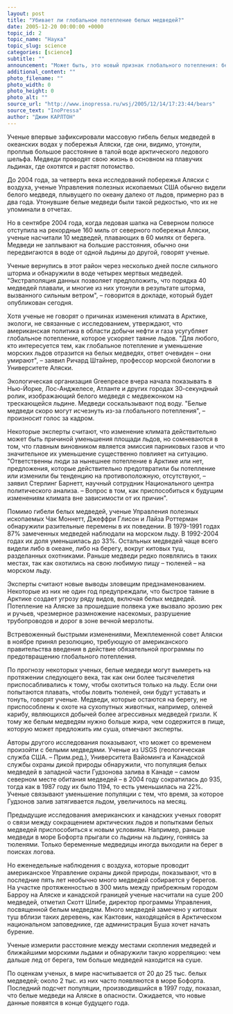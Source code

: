 ```yaml
---
layout: post
title: "Убивает ли глобальное потепление белых медведей?"
date: 2005-12-20 00:00:00 +0000
topic_id: 2
topic_name: "Наука"
topic_slug: science
categories: [science]
subtitle: ""
announcement: "Может быть, это новый признак глобального потепления: белые медведи тонут."
additional_content: ""
photo_filename: ""
photo_width: 0
photo_height: 0
photo_alt: ""
source_url: "http://www.inopressa.ru/wsj/2005/12/14/17:23:44/bears"
source_text: "InoPressa"
author: "Джим КАРЛТОН"
---
```

Ученые впервые зафиксировали массовую гибель белых медведей в океанских водах у побережья Аляски, где они, видимо, утонули, проплыв большое расстояние в талой воде арктического ледового шельфа. Медведи проводят свою жизнь в основном на плавучих льдинах, где охотятся и растят потомство.

До 2004 года, за четверть века исследований побережья Аляски с воздуха, ученые Управления полезных ископаемых США обычно видели белого медведя, плывущего по океану далеко от льдов, примерно раз в два года. Утонувшие белые медведи были такой редкостью, что их не упоминали в отчетах.

Но в сентябре 2004 года, когда ледовая шапка на Северном полюсе отступила на рекордные 160 миль от северного побережья Аляски, ученые насчитали 10 медведей, плавающих в 60 милях от берега. Медведи не заплывают на большие расстояния, обычно они передвигаются в воде от одной льдины до другой, говорят ученые.

Ученые вернулись в этот район через несколько дней после сильного шторма и обнаружили в воде четырех мертвых медведей. "Экстраполяция данных позволяет предположить, что порядка 40 медведей плавали, и многие из них утонули в результате шторма, вызванного сильным ветром", – говорится в докладе, который будет опубликован сегодня.

Хотя ученые не говорят о причинах изменения климата в Арктике, экологи, не связанные с исследованием, утверждают, что американская политика в области добычи нефти и газа усугубляет глобальное потепление, которое ускоряет таяние льдов. "Для любого, кто интересуется тем, как глобальное потепление и уменьшение морских льдов отразится на белых медведях, ответ очевиден – они умирают", – заявил Ричард Штайнер, профессор морской биологии в Университете Аляски.

Экологическая организация Greenpeace вчера начала показывать в Нью-Йорке, Лос-Анджелесе, Атланте и других городах 30-секундный ролик, изображающий белого медведя с медвежонком на трескающейся льдине. Медведи соскальзывают под воду. "Белые медведи скоро могут исчезнуть из-за глобального потепления", – произносит голос за кадром.

Некоторые эксперты считают, что изменение климата действительно может быть причиной уменьшения площади льдов, но сомневаются в том, что главным виновником является эмиссия парниковых газов и что значительное их уменьшение существенно повлияет на ситуацию. "Ответственны люди за нынешнее потепление в Арктике или нет, предложения, которые действительно предотвратили бы потепление или изменили бы тенденцию на противоположную, отсутствуют, – заявил Стерлинг Барнетт, научный сотрудник Национального центра политического анализа. – Вопрос в том, как приспособиться к будущим изменениям климата вне зависимости от их причин".

Помимо гибели белых медведей, ученые Управления полезных ископаемых Чак Моннетт, Джеффри Глисон и Лайза Роттерман обнаружили разительные перемены в их поведении. В 1979-1991 годах 87% замеченных медведей наблюдали на морском льду. В 1992-2004 годах их доля уменьшилась до 33%. Остальных медведей чаще всего видели либо в океане, либо на берегу, вокруг китовых туш, разделанных охотниками. Раньше медведи редко появлялись в таких местах, так как охотились на свою любимую пищу – тюленей – на морском льду.

Эксперты считают новые выводы зловещим предзнаменованием. Некоторые из них не один год предупреждали, что быстрое таяние в Арктике создает угрозу ряду видов, включая белых медведей. Потепление на Аляске за прошедшие полвека уже вызвало эрозию рек и ручьев, чрезмерное размножение насекомых, разрушение трубопроводов и дорог в зоне вечной мерзлоты.

Встревоженный быстрыми изменениями, Межплеменной совет Аляски в ноябре принял резолюцию, требующую от американского правительства введения в действие обязательной программы по предотвращению глобального потепления.

По прогнозу некоторых ученых, белые медведи могут вымереть на протяжении следующего века, так как они более тысячелетия приспосабливались к тому, чтобы охотиться только на льду. Если они попытаются плавать, чтобы ловить тюленей, они будут уставать и тонуть, говорят ученые. Медведи, которые остаются на берегу, не приспособлены к охоте на сухопутных животных, например, оленей карибу, являющихся добычей более агрессивных медведей гризли. К тому же белым медведям нужно больше жира, чем содержится в пище, которую может предложить им суша, отмечают эксперты.

Авторы другого исследования показывают, что может со временем произойти с белыми медведями. Ученые из USGS (геологическая служба США. – Прим.ред.), Университета Вайоминга и Канадской службы охраны дикой природы обнаружили, что популяция белых медведей в западной части Гудзонова залива в Канаде – самом северном месте обитания медведей – в 2004 году сократилась до 935, тогда как в 1987 году их было 1194, то есть уменьшилась на 22%. Ученые связывают уменьшение популяции с тем, что время, за которое Гудзонов залив затягивается льдом, увеличилось на месяц.

Предыдущие исследования американских и канадских ученых говорят о связи между сокращением арктических льдов и попытками белых медведей приспособиться к новым условиям. Например, раньше медведи в море Бофорта прыгали со льдины на льдину, гоняясь за тюленями. Только беременные медведицы иногда выходили на берег в поисках логова.

Но еженедельные наблюдения с воздуха, которые проводит американское Управление охраны дикой природы, показывают, что в последние пять лет необычно много медведей собирается у берегов. На участке протяженностью в 300 миль между прибрежным городом Барроу на Аляске и канадской границей ученые насчитали на суше 200 медведей, отметил Скотт Шлибе, директор программы Управления, посвященной белым медведям. Много медведей замечено у китовых туш вблизи таких деревень, как Кактовик, находящейся в Арктическом национальном заповеднике, где администрация Буша хочет начать бурение.

Ученые измерили расстояние между местами скопления медведей и ближайшими морскими льдами и обнаружили такую корреляцию: чем дальше лед от берега, тем больше медведей находится на суше.

По оценкам ученых, в мире насчитывается от 20 до 25 тыс. белых медведей; около 2 тыс. из них часто появляются в море Бофорта. Последний подсчет популяции, производившийся в 1997 году, показал, что белые медведи на Аляске в опасности. Ожидается, что новые данные появятся в конце будущего года.
